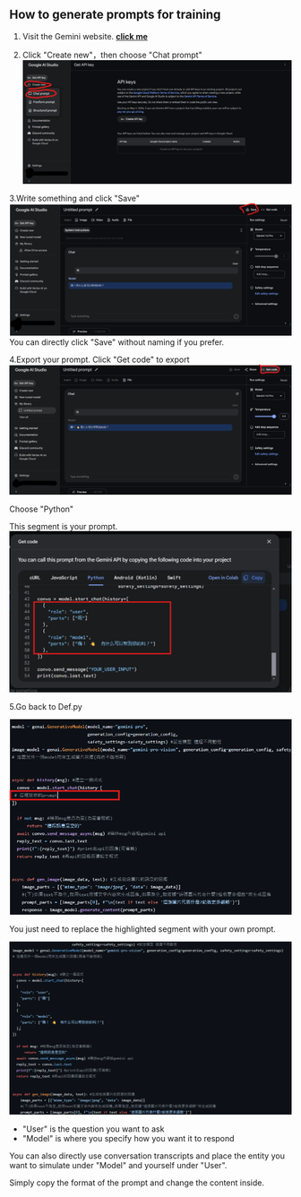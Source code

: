 ## How to generate prompts for training
1. Visit the Gemini website. [**click me**](<https://makersuite.google.com/>)

2. Click "Create new"，then choose "Chat prompt"
![圖5](../images/5.png)

3.Write something and click "Save"
![圖6](../images/6.png)
You can directly click "Save" without naming if you prefer.

4.Export your prompt.
Click "Get code" to export
![圖7](../images/7.png)

Choose "Python" 

This segment is your prompt.
![圖9](../images/8.png)

5.Go back to Def.py

![圖11](../images/9.png)

You just need to replace the highlighted segment with your own prompt.

![圖12](../images/10.png)

* "User" is the question you want to ask
* "Model" is where you specify how you want it to respond

You can also directly use conversation transcripts and place the entity you want to simulate under "Model" and yourself under "User".

Simply copy the format of the prompt and change the content inside.